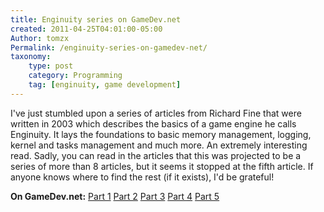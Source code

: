 ```yaml
---
title: Enginuity series on GameDev.net
created: 2011-04-25T04:01:00-05:00
Author: tomzx
Permalink: /enginuity-series-on-gamedev-net/
taxonomy:
    type: post
    category: Programming
    tag: [enginuity, game development]
---
```


I've just stumbled upon a series of articles from Richard Fine that were written in 2003 which describes the basics of a game engine he calls Enginuity. It lays the foundations to basic memory management, logging, kernel and tasks management and much more. An extremely interesting read. Sadly, you can read in the articles that this was projected to be a series of more than 8 articles, but it seems it stopped at the fifth article. If anyone knows where to find the rest (if it exists), I'd be grateful!

**On GameDev.net:** [Part 1][1] [Part 2][2] [Part 3][3] [Part 4][4] [Part 5][5]

 [1]: http://www.gamedev.net/page/resources/_/reference/programming/game-programming/300/enginuity-part-i-r1947
 [2]: http://www.gamedev.net/page/resources/_/reference/programming/game-programming/300/enginuity-part-ii-r1954
 [3]: http://www.gamedev.net/page/resources/_/reference/programming/game-programming/300/enginuity-part-iii-r1959
 [4]: http://www.gamedev.net/page/resources/_/reference/programming/game-programming/300/enginuity-part-iv-r1973
 [5]: http://www.gamedev.net/page/resources/_/reference/programming/game-programming/300/enginuity-part-v-r2011
